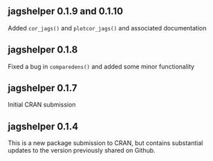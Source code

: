 ## jagshelper 0.1.9 and 0.1.10

Added `cor_jags()` and `plotcor_jags()` and associated documentation

## jagshelper 0.1.8

Fixed a bug in `comparedens()` and added some minor functionality

## jagshelper 0.1.7

Initial CRAN submission

## jagshelper 0.1.4

This is a new package submission to CRAN, but contains substantial updates to
the version previously shared on Github.
